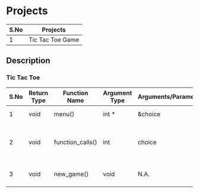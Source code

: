 # Projects
|S.No|Projects|
|----|--------|
|1|Tic Tac Toe Game|

## Description ##
### Tic Tac Toe ###

|S.No|Return Type|Function Name|Argument Type|Arguments/Parameters|Purpose|
|----|-----------|-------------|-------------|--------------------|-------|
| 1  |   void    |   menu()    |    int \*   |     &choice        |To Print Menu|
| 2  |   void    |function_calls()| int      |      choice        |To Handle Different Function Calls|
| 3  |   void    |  new_game() |    void     |       N.A.         |To Start A New Game|
